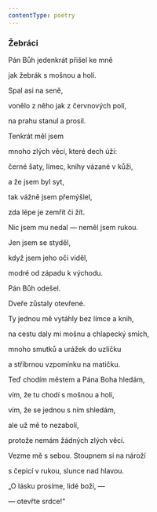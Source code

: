 ```yaml
---
contentType: poetry
---
```


<section>

### Žebráci

Pán Bůh jedenkrát přišel ke mně

jak žebrák s mošnou a holí.

Spal asi na seně,

vonělo z něho jak z červnových polí,

na prahu stanul a prosil.

Tenkrát měl jsem

mnoho zlých věcí, které dech úží:

černé šaty, límec, knihy vázané v kůži,

a že jsem byl syt,

tak vážně jsem přemýšlel,

zda lépe je zemřít či žít.

Nic jsem mu nedal — neměl jsem rukou.

Jen jsem se styděl,

když jsem jeho oči viděl,

modré od západu k východu.

Pán Bůh odešel.

Dveře zůstaly otevřené.

Ty jednou mě vytáhly bez límce a knih,

na cestu daly mi mošnu a chlapecký smích,

mnoho smutků a urážek do uzlíčku

a stříbrnou vzpomínku na matičku.

Teď chodím městem a Pána Boha hledám,

vím, že tu chodí s mošnou a holí,

vím, že se jednou s ním shledám,

ale už mě to nezabolí,

protože nemám žádných zlých věcí.

Vezme mě s sebou. Stoupnem si na nároží

s čepicí v rukou, slunce nad hlavou.

„O lásku prosíme, lidé boží, —

— otevřte srdce!“

</section>
